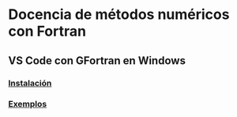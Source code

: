 # Docencia de métodos numéricos con Fortran

## VS Code con GFortran en Windows

### [Instalación](./vscode_gfortran_windows/instalacion.md)

### [Exemplos](./vscode_gfortran_windows/exemplos/README.md)

